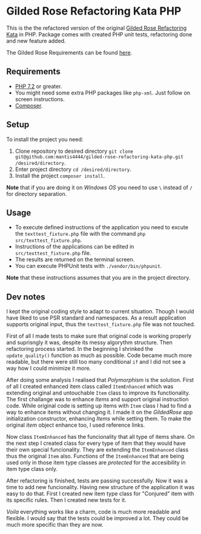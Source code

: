 # Gilded Rose Refactoring Kata PHP
This is the the refactored version of the original [Gilded Rose Refactoring Kata](https://duckduckgo.com "Gilded Rose Refactoring Kata") in PHP. Package comes with created PHP unit tests, refactoring done and new feature added.

The Gilded Rose Requirements can be found [here](https://github.com/emilybache/GildedRose-Refactoring-Kata/blob/master/GildedRoseRequirements.txt "Gilded Rose Refactoring Kata Requirements Specification").

## Requirements
- [PHP 7.2](https://www.php.net/manual/en/install.php "PHP installation") or greater.
- You might need some extra PHP packages like `php-xml`. Just follow on screen instructions.
- [Composer](https://getcomposer.org/download/ "Composer installation").

## Setup
To install the project you need:
1. Clone repository to desired directory `git clone git@github.com:mantis4444/gilded-rose-refactoring-kata-php.git /desired/directory`.
2. Enter project directory `cd /desired/directory`.
3. Install the project `composer install`.

**Note** that if you are doing it on _Windows OS_ you need to use `\` instead of  `/` for directory separation.

## Usage
- To execute defined instructions of the application you need to excute the `texttest_fixture.php` file with the command `php src/texttest_fixture.php`.
- Instructions of the applications can be edited in `src/texttest_fixture.php` file.
- The results are returned on the terminal screen.
- You can execute PHPUnit tests with `./vendor/bin/phpunit`.

**Note** that these instructions assumes that you are in the project directory.

## Dev notes
I kept the original coding style to adapt to current situation. Though I would have liked to use PSR standard and namespaces. As a result application supports original input, thus the `texttest_fixture.php` file was not touched.

First of all I made tests to make sure that original code is working properly and suprisngly it was, despite its messy algorythm structure. Then refactoring process started. In the beginning I shrinked the `update_quality()` function as much as possible. Code became much more readable, but there were still too many conditional `if` and I did not see a way how I could minimize it more.

After doing some analysis I realised that _Polymorphism_ is the solution. First of all I created enhanced item class called `ItemEnhanced` which was extending original and untouchable `Item` class to improve its functionality. The first challange was to enhance _Items_ and support original instruction code. While original code is setting up items with `Item` class I had to find a way to enhance items without changing it. I made it on the _GildedRose_ app initialization constructor, enhancing _Items_ while setting them. To make the original _item_ object enhance too, I used reference links.


Now class `ItemEnhanced` has the funcionality that all type of items share. On the next step I created class for every type of item that they would have their own special funcionality. They are extending the `ItemEnhanced` class thus the original `Item` also. Functions of the `ItemEnhanced` that are being used only in those item type classes are _protected_ for the accesibility in item type class only.

After refactoring is finished, tests are passing successfully. Now it was a time to add new funcionality. Having new structure of the application it was easy to do that. First I created new item type class for "Conjured" item with its specific rules. Then I created new tests for it.

_Voila_ everything works like a charm, code is much more readable and flexible. I would say that the tests could be improved a lot. They could be much more specific than they are now.